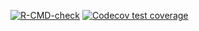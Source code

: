  <!-- badges: start -->
  [![R-CMD-check](https://github.com/thomasfillon/kernopt/actions/workflows/R-CMD-check.yaml/badge.svg)](https://github.com/thomasfillon/kernopt/actions/workflows/R-CMD-check.yaml)
   [![Codecov test coverage](https://codecov.io/gh/thomasfillon/kernopt/graph/badge.svg)](https://app.codecov.io/gh/thomasfillon/kernopt)
  <!-- badges: end -->
  
